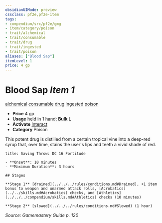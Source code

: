 ```yaml
---
obsidianUIMode: preview
cssclass: pf2e,pf2e-item
tags:
- compendium/src/pf2e/gmg
- item/category/poison
- trait/alchemical
- trait/consumable
- trait/drug
- trait/ingested
- trait/poison
aliases: ["Blood Sap"]
itemLevel: 1
price: 4 gp
---
```

# Blood Sap *Item 1*  
[alchemical](../../../rules/traits/alchemical.md)  [consumable](../../../rules/traits/consumable.md)  [drug](../../../rules/traits/drug-gmg.md)  [ingested](../../../rules/traits/ingested.md)  [poison](../../../rules/traits/poison.md)  

- **Price** 4 gp
- **Usage** held in 1 hand; **Bulk** L
- **Activate** [Interact](../../../rules/actions/interact.md)
- **Category** Poison

This potent drug is distilled from a certain tropical vine into a deep-red syrup that, over time, stains the user's lips and teeth a vivid shade of red.

```ad-inline-affliction
title: Saving Throw: DC 16 Fortitude

- **Onset**: 10 minutes
- **Maximum Duration**: 3 hours

## Stages

**Stage 1** [drained](../../../rules/conditions.md#Drained), +1 item bonus to weapon and unarmed attack rolls, [Acrobatics](../../skills.md#Acrobatics) checks, and [Athletics](../../../compendium/skills.md#Athletics) checks (10 minutes)

**Stage 2** [slowed](../../../rules/conditions.md#Slowed) (1 hour)
```

*Source: Gamemastery Guide p. 120*
